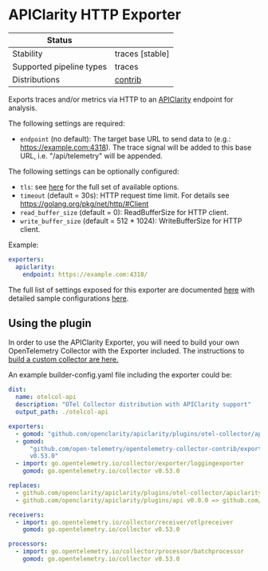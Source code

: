 # APIClarity HTTP Exporter

| Status                   |                       |
| ------------------------ | --------------------- |
| Stability                | traces [stable]       |
| Supported pipeline types | traces |
| Distributions            | [contrib]     |

Exports traces and/or metrics via HTTP to an [APIClarity](
https://github.com/openclarity/apiclarity/blob/master/plugins/api/swagger.yaml)
endpoint for analysis.

The following settings are required:

- `endpoint` (no default): The target base URL to send data to (e.g.: https://example.com:4318).
  The trace signal will be added to this base URL, i.e. "/api/telemetry" will be appended.

The following settings can be optionally configured:

- `tls`: see [here](./apiclarityexporter/testdata/config.yaml) for the full set of available options.
- `timeout` (default = 30s): HTTP request time limit. For details see https://golang.org/pkg/net/http/#Client
- `read_buffer_size` (default = 0): ReadBufferSize for HTTP client.
- `write_buffer_size` (default = 512 * 1024): WriteBufferSize for HTTP client.

Example:

```yaml
exporters:
  apiclarity:
    endpoint: https://example.com:4318/
```

The full list of settings exposed for this exporter are documented [here](./apiclarityexporter/config.go)
with detailed sample configurations [here](./apiclarityexporter/testdata/config.yaml).

[contrib]: https://github.com/open-telemetry/opentelemetry-collector-releases/tree/main/distributions/otelcol-contrib

## Using the plugin

In order to use the APIClarity Exporter, you will need to build your own OpenTelemetry Collector with the Exporter included. The instructions to [build a custom collector are here.](https://opentelemetry.io/docs/collector/custom-collector/)

An example builder-config.yaml file including the exporter could be:

```yaml
dist:
  name: otelcol-api
  description: "OTel Collector distribution with APIClarity support"
  output_path: ./otelcol-api

exporters:
  - gomod: "github.com/openclarity/apiclarity/plugins/otel-collector/apiclarityexporter v0.0.0"
  - gomod:
      "github.com/open-telemetry/opentelemetry-collector-contrib/exporter/jaegerexporter
      v0.53.0"
  - import: go.opentelemetry.io/collector/exporter/loggingexporter
    gomod: go.opentelemetry.io/collector v0.53.0

replaces:
  - github.com/openclarity/apiclarity/plugins/otel-collector/apiclarityexporter v0.0.0 => github.com/openclarity/apiclarity/plugins/otel-collector/apiclarityexporter v0.0.0-20220915093602-8a11adcdb9e1
  - github.com/openclarity/apiclarity/plugins/api v0.0.0 => github.com/openclarity/apiclarity/plugins/api v0.0.0-20220915093602-8a11adcdb9e1

receivers:
  - import: go.opentelemetry.io/collector/receiver/otlpreceiver
    gomod: go.opentelemetry.io/collector v0.53.0

processors:
  - import: go.opentelemetry.io/collector/processor/batchprocessor
    gomod: go.opentelemetry.io/collector v0.53.0
```